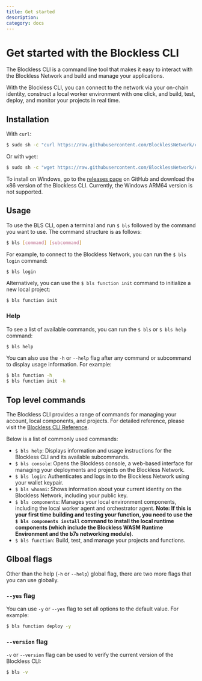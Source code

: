 ```yaml
---
title: Get started
description:
category: docs
---
```


# Get started with the Blockless CLI
The Blockless CLI is a command line tool that makes it easy to interact with the Blockless Network and build and manage your applications. 

With the Blockless CLI, you can connect to the network via your on-chain identity, construct a local worker environment with one click, and build, test, deploy, and monitor your projects in real time.

## Installation
With `curl`:

```sh
$ sudo sh -c "curl https://raw.githubusercontent.com/BlocklessNetwork/cli/main/download.sh | bash"
```

Or with `wget`:

```sh
$ sudo sh -c "wget https://raw.githubusercontent.com/BlocklessNetwork/cli/main/download.sh -v -O download.sh; chmod +x download.sh; ./download.sh; rm -rf download.sh"
```

To install on Windows, go to the [releases page](https://github.com/blocklessnetwork/cli/releases) on GitHub and download the x86 version of the Blockless CLI. Currently, the Windows ARM64 version is not supported.

## Usage

To use the BLS CLI, open a terminal and run `$ bls` followed by the command you want to use. The command structure is as follows:

```sh
$ bls [command] [subcommand]
```

For example, to connect to the Blockless Network, you can run the `$ bls login` command:

```sh
$ bls login
```

Alternatively, you can use the `$ bls function init` command to initialize a new local project:

```sh
$ bls function init
```

### Help

To see a list of available commands, you can run the `$ bls` or `$ bls help` command:

```sh
$ bls help
```

You can also use the `-h` or `--help` flag after any command or subcommand to display usage information. For example:

```sh
$ bls function -h
$ bls function init -h
```

## Top level commands
The Blockless CLI provides a range of commands for managing your account, local components, and projects. For detailed reference, please visit the [Blockless CLI Reference](https://blockless.network/docs/cli-reference).

Below is a list of commonly used commands:

- `$ bls help`: Displays information and usage instructions for the Blockless CLI and its available subcommands.
- `$ bls console`: Opens the Blockless console, a web-based interface for managing your deployments and projects on the Blockless Network.
- `$ bls login`: Authenticates and logs in to the Blockless Network using your wallet keypair.
- `$ bls whoami`: Shows information about your current identity on the Blockless Network, including your public key.
- `$ bls components`: Manages your local environment components, including the local worker agent and orchestrator agent. 
  **Note: If this is your first time building and testing your function, you need to use the `$ bls components install` command to install the local runtime components (which include the Blockless WASM Runtime Environment and the b7s networking module)**.
- `$ bls function`: Build, test, and manage your projects and functions.
  

## Glboal flags
Other than the help (`-h` or `--help`) global flag, there are two more flags that you can use globally.

### `--yes` flag
You can use `-y` or `--yes` flag to set all options to the default value. For example:

```sh
$ bls function deploy -y
```

### `--version` flag
`-v` or `--version` flag can be used to verify the current version of the Blockless CLI:

```sh
$ bls -v
```

